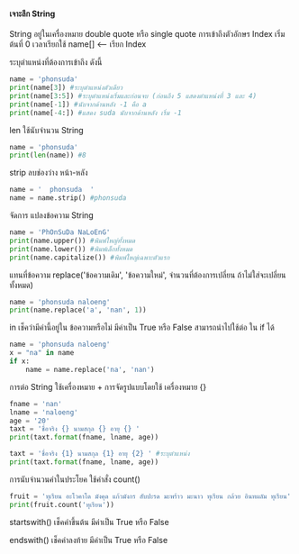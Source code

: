 #### เจาะลึก String
String อยู่ในเครื่องหมาย double quote หรือ single quote
การเข้าถึงตัวอักษร Index เริ่มต้นที่ 0 เวลาเรียกใช้ name[] <-- เรียก Index 

ระบุตำแหน่งที่ต้องการเข้าถึง ดังนี้

```python
name = 'phonsuda'
print(name[3]) #ระบุตำแหน่งตัวเดียว
print(name[3:5]) #ระบุตำแหน่งเริ่มและก่อนจบ (ก่อนถึง 5 แสดงตำแหน่งที่ 3 และ 4)
print(name[-1]) #นับจากด้านหลัง -1 คือ a
print(name[-4:]) #แสดง suda นับจากด้านหลัง เริ่ม -1
```
len ใช้นับจำนวน String
```python
name = 'phonsuda'
print(len(name)) #8
```

strip ลบช่องว่าง หน้า-หลัง
```python
name = '  phonsuda  '
name = name.strip() #phonsuda
```
จัดการ แปลงข้อความ String
```python
name = 'PhOnSuDa NaLoEnG'
print(name.upper()) #พิมพ์ใหญ่ทั้งหมด
print(name.lower()) #พิมพ์เล็กทั้งหมด
print(name.capitalize()) #พิมพ์ใหญ่เฉพาะตัวแรก
```
แทนที่ข้อความ replace('ข้อความเดิม', 'ข้อความใหม่', จำนวนที่ต้องการเปลี่ยน ถ้าไม่ใส่จะเปลี่ยนทั้งหมด)
```python
name = 'phonsuda naloeng'
print(name.replace('a', 'nan', 1))
```

in เช็คว่ามีคำนี้อยู่ใน ข้อความหรือไม่ มีค่าเป็น True หรือ False สามารถนำไปใช้ต่อ ใน if ได้
```python
name = 'phonsuda naloeng'
x = "na" in name
if x:
    name = name.replace('na', 'nan')
```
การต่อ String ใช้เครื่องหมาย +
การจัดรูปแบบโดยใช้ เครื่องหมาย {}
```python
fname = 'nan'
lname = 'naloeng'
age = '20'
taxt = 'ชื่อจริง {} นามสกุล {} อายุ {} '
print(taxt.format(fname, lname, age))

taxt = 'ชื่อจริง {1} นามสกุล {1} อายุ {2} ' #ระบุตำแหน่ง
print(taxt.format(fname, lname, age))
```
การนับจำนวนคำในประโยค ใช้คำสั่ง count()
```python
fruit = 'ทุเรียน อะโวคาโด มังคุด แก้วมังกร สับปะรด มะพร้าว มะนาว ทุเรียน กล้วย อินทผลัม ทุเรียน'
print(fruit.count('ทุเรียน'))
```
startswith() เช็คคำขึ้นต้น  มีค่าเป็น True หรือ False

endswith() เช็คคำลงท้าย มีค่าเป็น True หรือ False